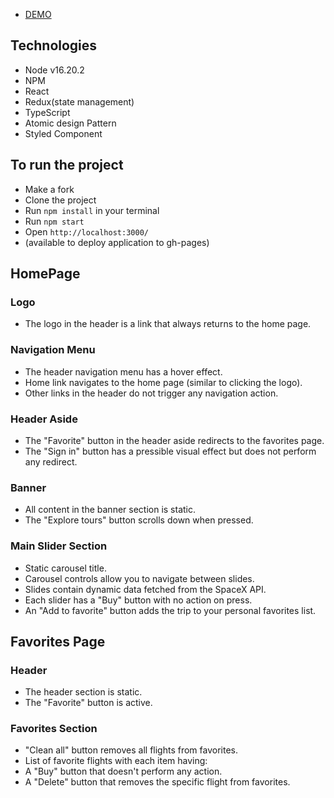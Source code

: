 - [DEMO](https://anastasiiavorobets.github.io/spacex/)

## Technologies
- Node v16.20.2
- NPM
- React
- Redux(state management)
- TypeScript
- Atomic design Pattern
- Styled Component

## To run the project
- Make a fork
- Clone the project
- Run `npm install` in your terminal
- Run `npm start`
- Open `http://localhost:3000/`
- (available to deploy application to gh-pages)



## HomePage

### Logo
- The logo in the header is a link that always returns to the home page.

### Navigation Menu
- The header navigation menu has a hover effect.
- Home link navigates to the home page (similar to clicking the logo).
- Other links in the header do not trigger any navigation action.

### Header Aside
- The "Favorite" button in the header aside redirects to the favorites page.
- The "Sign in" button has a pressible visual effect but does not perform any redirect.

### Banner
- All content in the banner section is static.
- The "Explore tours" button scrolls down when pressed.

### Main Slider Section
- Static carousel title.
- Carousel controls allow you to navigate between slides.
- Slides contain dynamic data fetched from the SpaceX API.
- Each slider has a "Buy" button with no action on press.
- An "Add to favorite" button adds the trip to your personal favorites list.


## Favorites Page

### Header
- The header section is static.
- The "Favorite" button is active.

### Favorites Section
- "Clean all" button removes all flights from favorites.
- List of favorite flights with each item having:
- A "Buy" button that doesn't perform any action.
- A "Delete" button that removes the specific flight from favorites.
